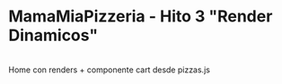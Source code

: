# MamaMiaPizzeria - Hito 3 "Render Dinamicos"
<br>
Home con renders + componente cart desde pizzas.js
